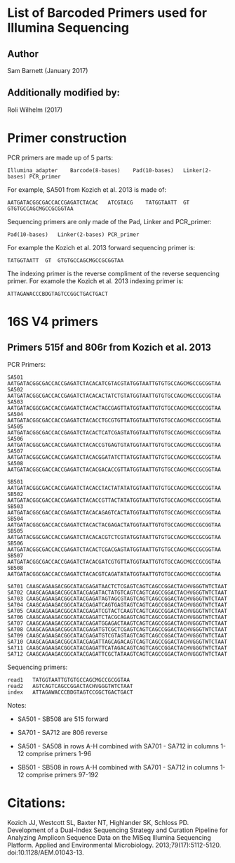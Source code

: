 List of Barcoded Primers used for Illumina Sequencing
=================================

## Author

Sam Barnett (January 2017)

## Additionally modified by:

Roli Wilhelm (2017)

# Primer construction

PCR primers are made up of 5 parts:

    Illumina_adapter    Barcode(8-bases)    Pad(10-bases)   Linker(2-bases) PCR_primer

For example, SA501 from Kozich et al. 2013 is made of:

    AATGATACGGCGACCACCGAGATCTACAC   ATCGTACG    TATGGTAATT  GT  GTGTGCCAGCMGCCGCGGTAA
    
Sequencing primers are only made of the Pad, Linker and PCR_primer:

    Pad(10-bases)   Linker(2-bases) PCR_primer
    
For example the Kozich et al. 2013 forward sequencing primer is:
    
    TATGGTAATT  GT  GTGTGCCAGCMGCCGCGGTAA
    
The indexing primer is the reverse compliment of the reverse sequencing primer.
For examole the Kozich et al. 2013 indexing primer is:

    ATTAGAWACCCBDGTAGTCCGGCTGACTGACT

# 16S V4 primers

## Primers 515f and 806r from Kozich et al. 2013

PCR Primers:

    SA501 AATGATACGGCGACCACCGAGATCTACACATCGTACGTATGGTAATTGTGTGCCAGCMGCCGCGGTAA
    SA502 AATGATACGGCGACCACCGAGATCTACACACTATCTGTATGGTAATTGTGTGCCAGCMGCCGCGGTAA 
    SA503 AATGATACGGCGACCACCGAGATCTACACTAGCGAGTTATGGTAATTGTGTGCCAGCMGCCGCGGTAA 
    SA504 AATGATACGGCGACCACCGAGATCTACACCTGCGTGTTATGGTAATTGTGTGCCAGCMGCCGCGGTAA 
    SA505 AATGATACGGCGACCACCGAGATCTACACTCATCGAGTATGGTAATTGTGTGCCAGCMGCCGCGGTAA 
    SA506 AATGATACGGCGACCACCGAGATCTACACCGTGAGTGTATGGTAATTGTGTGCCAGCMGCCGCGGTAA 
    SA507 AATGATACGGCGACCACCGAGATCTACACGGATATCTTATGGTAATTGTGTGCCAGCMGCCGCGGTAA 
    SA508 AATGATACGGCGACCACCGAGATCTACACGACACCGTTATGGTAATTGTGTGCCAGCMGCCGCGGTAA 
    
    SB501 AATGATACGGCGACCACCGAGATCTACACCTACTATATATGGTAATTGTGTGCCAGCMGCCGCGGTAA 
    SB502 AATGATACGGCGACCACCGAGATCTACACCGTTACTATATGGTAATTGTGTGCCAGCMGCCGCGGTAA 
    SB503 AATGATACGGCGACCACCGAGATCTACACAGAGTCACTATGGTAATTGTGTGCCAGCMGCCGCGGTAA 
    SB504 AATGATACGGCGACCACCGAGATCTACACTACGAGACTATGGTAATTGTGTGCCAGCMGCCGCGGTAA 
    SB505 AATGATACGGCGACCACCGAGATCTACACACGTCTCGTATGGTAATTGTGTGCCAGCMGCCGCGGTAA 
    SB506 AATGATACGGCGACCACCGAGATCTACACTCGACGAGTATGGTAATTGTGTGCCAGCMGCCGCGGTAA 
    SB507 AATGATACGGCGACCACCGAGATCTACACGATCGTGTTATGGTAATTGTGTGCCAGCMGCCGCGGTAA 
    SB508 AATGATACGGCGACCACCGAGATCTACACGTCAGATATATGGTAATTGTGTGCCAGCMGCCGCGGTAA
    
    SA701 CAAGCAGAAGACGGCATACGAGATAACTCTCGAGTCAGTCAGCCGGACTACHVGGGTWTCTAAT 
    SA702 CAAGCAGAAGACGGCATACGAGATACTATGTCAGTCAGTCAGCCGGACTACHVGGGTWTCTAAT 
    SA703 CAAGCAGAAGACGGCATACGAGATAGTAGCGTAGTCAGTCAGCCGGACTACHVGGGTWTCTAAT 
    SA704 CAAGCAGAAGACGGCATACGAGATCAGTGAGTAGTCAGTCAGCCGGACTACHVGGGTWTCTAAT 
    SA705 CAAGCAGAAGACGGCATACGAGATCGTACTCAAGTCAGTCAGCCGGACTACHVGGGTWTCTAAT 
    SA706 CAAGCAGAAGACGGCATACGAGATCTACGCAGAGTCAGTCAGCCGGACTACHVGGGTWTCTAAT 
    SA707 CAAGCAGAAGACGGCATACGAGATGGAGACTAAGTCAGTCAGCCGGACTACHVGGGTWTCTAAT 
    SA708 CAAGCAGAAGACGGCATACGAGATGTCGCTCGAGTCAGTCAGCCGGACTACHVGGGTWTCTAAT 
    SA709 CAAGCAGAAGACGGCATACGAGATGTCGTAGTAGTCAGTCAGCCGGACTACHVGGGTWTCTAAT 
    SA710 CAAGCAGAAGACGGCATACGAGATTAGCAGACAGTCAGTCAGCCGGACTACHVGGGTWTCTAAT 
    SA711 CAAGCAGAAGACGGCATACGAGATTCATAGACAGTCAGTCAGCCGGACTACHVGGGTWTCTAAT 
    SA712 CAAGCAGAAGACGGCATACGAGATTCGCTATAAGTCAGTCAGCCGGACTACHVGGGTWTCTAAT
    
Sequencing primers:

    read1   TATGGTAATTGTGTGCCAGCMGCCGCGGTAA
    read2   AGTCAGTCAGCCGGACTACHVGGGTWTCTAAT
    index   ATTAGAWACCCBDGTAGTCCGGCTGACTGACT

Notes:

*  SA501 - SB508 are 515 forward

*  SA701 - SA712 are 806 reverse

*  SA501 - SA508 in rows A-H combined with SA701 - SA712 in columns 1-12 comprise primers 1-96

*  SB501 - SB508 in rows A-H combined with SA701 - SA712 in columns 1-12 comprise primers 97-192

# Citations:

Kozich JJ, Westcott SL, Baxter NT, Highlander SK, Schloss PD. Development of a Dual-Index Sequencing Strategy and Curation Pipeline for Analyzing Amplicon Sequence Data on the MiSeq Illumina Sequencing Platform. Applied and Environmental Microbiology. 2013;79(17):5112-5120. doi:10.1128/AEM.01043-13.
